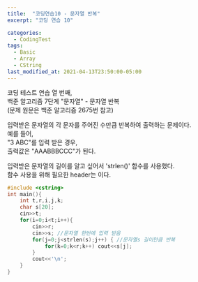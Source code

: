 ```yaml
---
title:  "코딩연습10 - 문자열 반복"
excerpt: "코딩 연습 10"

categories:
  - CodingTest
tags:
  - Basic
  - Array
  - CString
last_modified_at: 2021-04-13T23:50:00-05:00
---
```


코딩 테스트 연습 열 번째,  
백준 알고리즘 7단계 "문자열" - 문자열 반복  
(문제 원문은 백준 알고리즘 2675번 참고)  
  
입력받은 문자열의 각 문자를 주어진 수만큼 반복하여 출력하는 문제이다.  
예를 들어,  
"3 ABC"를 입력 받은 경우,  
출력값은 "AAABBBCCC"가 된다.  
  
입력받은 문자열의 길이를 알고 싶어서 'strlen()' 함수를 사용했다.  
함수 사용을 위해 필요한 header는 <cstring>이다.  

```cpp  
#include <cstring>
int main(){
    int t,r,i,j,k;
    char s[20];
    cin>>t;
    for(i=0;i<t;i++){
        cin>>r;
        cin>>s; //문자열 한번에 입력 받음  
        for(j=0;j<strlen(s);j++) { //문자열s 길이만큼 반복  
            for(k=0;k<r;k++) cout<<s[j];
        }
        cout<<'\n';
    }
}
```